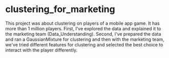 # clustering_for_marketing
This project was about clustering on players of a mobile app game. It has more than 1 million players. 
First, I've explored the data and explained it to the marketing team (Data_Understanding). Second,  I've prepared the data and ran a GaussianMixture for clustering and then with the marketing team, we've tried different features for clustering and selected the best choice to interact with the player differently.
